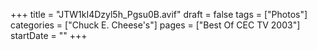 +++
title = "JTW1kI4Dzyl5h_Pgsu0B.avif"
draft = false
tags = ["Photos"]
categories = ["Chuck E. Cheese's"]
pages = ["Best Of CEC TV 2003"]
startDate = ""
+++
